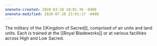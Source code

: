 ```yaml
---
onenote-created: 2020-03-28 18:01:36 -0400
onenote-modified: 2020-07-28 23:01:17 -0400
---
```


The military of the [[Kingdom of Sacred]], comprised of air units and land units. Each is trained at the [[Royal Bladeworks]] or at various facilities across High and Low Sacred.
